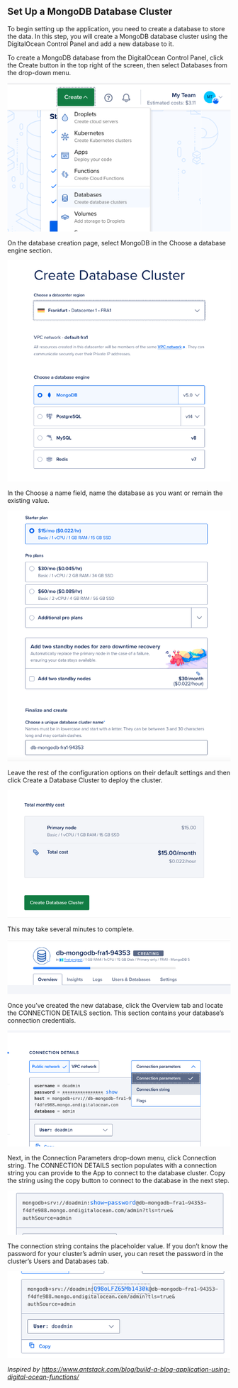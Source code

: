## Set Up a MongoDB Database Cluster

To begin setting up the application, you need to create a database to store the data. In this step, you will create a MongoDB database cluster using the DigitalOcean Control Panel and add a new database to it.

To create a MongoDB database from the DigitalOcean Control Panel, click the Create button in the top right of the screen, then select Databases from the drop-down menu.

![](mongo0.png)

On the database creation page, select MongoDB in the Choose a database engine section. 

![](mongo1.png)

In the Choose a name field, name the database as you want or remain the existing value.

![](mongo2.png)

Leave the rest of the configuration options on their default settings and then click Create a Database Cluster to deploy the cluster. 

![](mongo3.png)

This may take several minutes to complete.

![](mongo7.png)

Once you’ve created the new database, click the Overview tab and locate the CONNECTION DETAILS section. This section contains your database’s connection credentials.

![](mongo4.png)

Next, in the Connection Parameters drop-down menu, click Connection string. The CONNECTION DETAILS section populates with a connection string you can provide to the App to connect to the database cluster. Copy the string using the copy button to connect to the database in the next step.

![](mongo5.png)

The connection string contains the placeholder value. If you don’t know the password for your cluster’s admin user, you can reset the password in the cluster’s Users and Databases tab.

![](mongo6.png)

*Inspired by https://www.antstack.com/blog/build-a-blog-application-using-digital-ocean-functions/*